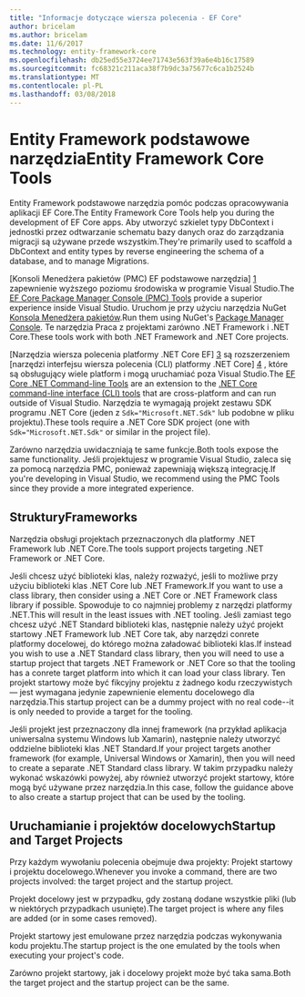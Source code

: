 ```yaml
---
title: "Informacje dotyczące wiersza polecenia - EF Core"
author: bricelam
ms.author: bricelam
ms.date: 11/6/2017
ms.technology: entity-framework-core
ms.openlocfilehash: db25ed55e3724ee71743e563f39a6e4b16c17589
ms.sourcegitcommit: fc68321c211aca38f7b9dc3a75677c6ca1b2524b
ms.translationtype: MT
ms.contentlocale: pl-PL
ms.lasthandoff: 03/08/2018
---
```

<a name="entity-framework-core-tools"></a><span data-ttu-id="a2692-102">Entity Framework podstawowe narzędzia</span><span class="sxs-lookup"><span data-stu-id="a2692-102">Entity Framework Core Tools</span></span>
===========================
<span data-ttu-id="a2692-103">Entity Framework podstawowe narzędzia pomóc podczas opracowywania aplikacji EF Core.</span><span class="sxs-lookup"><span data-stu-id="a2692-103">The Entity Framework Core Tools help you during the development of EF Core apps.</span></span> <span data-ttu-id="a2692-104">Aby utworzyć szkielet typy DbContext i jednostki przez odtwarzanie schematu bazy danych oraz do zarządzania migracji są używane przede wszystkim.</span><span class="sxs-lookup"><span data-stu-id="a2692-104">They're primarily used to scaffold a DbContext and entity types by reverse engineering the schema of a database, and to manage Migrations.</span></span>

<span data-ttu-id="a2692-105">[Konsoli Menedżera pakietów (PMC) EF podstawowe narzędzia] [ 1] zapewnienie wyższego poziomu środowiska w programie Visual Studio.</span><span class="sxs-lookup"><span data-stu-id="a2692-105">The [EF Core Package Manager Console (PMC) Tools][1] provide a superior experience inside Visual Studio.</span></span> <span data-ttu-id="a2692-106">Uruchom je przy użyciu narzędzia NuGet [Konsola Menedżera pakietów][2].</span><span class="sxs-lookup"><span data-stu-id="a2692-106">Run them using NuGet's [Package Manager Console][2].</span></span> <span data-ttu-id="a2692-107">Te narzędzia Praca z projektami zarówno .NET Framework i .NET Core.</span><span class="sxs-lookup"><span data-stu-id="a2692-107">These tools work with both .NET Framework and .NET Core projects.</span></span>

<span data-ttu-id="a2692-108">[Narzędzia wiersza polecenia platformy .NET Core EF] [ 3] są rozszerzeniem [narzędzi interfejsu wiersza polecenia (CLI) platformy .NET Core] [ 4] , które są obsługujący wiele platform i mogą uruchamiać poza Visual Studio.</span><span class="sxs-lookup"><span data-stu-id="a2692-108">The [EF Core .NET Command-line Tools][3] are an extension to the [.NET Core command-line interface (CLI) tools][4] that are cross-platform and can run outside of Visual Studio.</span></span> <span data-ttu-id="a2692-109">Narzędzia te wymagają projekt zestawu SDK programu .NET Core (jeden z `Sdk="Microsoft.NET.Sdk"` lub podobne w pliku projektu).</span><span class="sxs-lookup"><span data-stu-id="a2692-109">These tools require a .NET Core SDK project (one with `Sdk="Microsoft.NET.Sdk"` or similar in the project file).</span></span>

<span data-ttu-id="a2692-110">Zarówno narzędzia uwidaczniają te same funkcje.</span><span class="sxs-lookup"><span data-stu-id="a2692-110">Both tools expose the same functionality.</span></span> <span data-ttu-id="a2692-111">Jeśli projektujesz w programie Visual Studio, zaleca się za pomocą narzędzia PMC, ponieważ zapewniają większą integrację.</span><span class="sxs-lookup"><span data-stu-id="a2692-111">If you're developing in Visual Studio, we recommend using the PMC Tools since they provide a more integrated experience.</span></span>

<a name="frameworks"></a><span data-ttu-id="a2692-112">Struktury</span><span class="sxs-lookup"><span data-stu-id="a2692-112">Frameworks</span></span>
----------
<span data-ttu-id="a2692-113">Narzędzia obsługi projektach przeznaczonych dla platformy .NET Framework lub .NET Core.</span><span class="sxs-lookup"><span data-stu-id="a2692-113">The tools support projects targeting .NET Framework or .NET Core.</span></span>

<span data-ttu-id="a2692-114">Jeśli chcesz użyć biblioteki klas, należy rozważyć, jeśli to możliwe przy użyciu biblioteki klas .NET Core lub .NET Framework.</span><span class="sxs-lookup"><span data-stu-id="a2692-114">If you want to use a class library, then consider using a .NET Core or .NET Framework class library if possible.</span></span> <span data-ttu-id="a2692-115">Spowoduje to co najmniej problemy z narzędzi platformy .NET.</span><span class="sxs-lookup"><span data-stu-id="a2692-115">This will result in the least issues with .NET tooling.</span></span> <span data-ttu-id="a2692-116">Jeśli zamiast tego chcesz użyć .NET Standard biblioteki klas, następnie należy użyć projekt startowy .NET Framework lub .NET Core tak, aby narzędzi conrete platformy docelowej, do którego można załadować biblioteki klas.</span><span class="sxs-lookup"><span data-stu-id="a2692-116">If instead you wish to use a .NET Standard class library, then you will need to use a startup project that targets .NET Framework or .NET Core so that the tooling has a conrete target platform into which it can load your class library.</span></span> <span data-ttu-id="a2692-117">Ten projekt startowy może być fikcyjny projektu z żadnego kodu rzeczywistych — jest wymagana jedynie zapewnienie elementu docelowego dla narzędzia.</span><span class="sxs-lookup"><span data-stu-id="a2692-117">This startup project can be a dummy project with no real code--it is only needed to provide a target for the tooling.</span></span>

<span data-ttu-id="a2692-118">Jeśli projekt jest przeznaczony dla innej framework (na przykład aplikacja uniwersalna systemu Windows lub Xamarin), następnie należy utworzyć oddzielne biblioteki klas .NET Standard.</span><span class="sxs-lookup"><span data-stu-id="a2692-118">If your project targets another framework (for example, Universal Windows or Xamarin), then you will need to create a separate .NET Standard class library.</span></span> <span data-ttu-id="a2692-119">W takim przypadku należy wykonać wskazówki powyżej, aby również utworzyć projekt startowy, które mogą być używane przez narzędzia.</span><span class="sxs-lookup"><span data-stu-id="a2692-119">In this case, follow the guidance above to also create a startup project that can be used by the tooling.</span></span>

<a name="startup-and-target-projects"></a><span data-ttu-id="a2692-120">Uruchamianie i projektów docelowych</span><span class="sxs-lookup"><span data-stu-id="a2692-120">Startup and Target Projects</span></span>
---------------------------
<span data-ttu-id="a2692-121">Przy każdym wywołaniu polecenia obejmuje dwa projekty: Projekt startowy i projektu docelowego.</span><span class="sxs-lookup"><span data-stu-id="a2692-121">Whenever you invoke a command, there are two projects involved: the target project and the startup project.</span></span>

<span data-ttu-id="a2692-122">Projekt docelowy jest w przypadku, gdy zostaną dodane wszystkie pliki (lub w niektórych przypadkach usunięte).</span><span class="sxs-lookup"><span data-stu-id="a2692-122">The target project is where any files are added (or in some cases removed).</span></span>

<span data-ttu-id="a2692-123">Projekt startowy jest emulowane przez narzędzia podczas wykonywania kodu projektu.</span><span class="sxs-lookup"><span data-stu-id="a2692-123">The startup project is the one emulated by the tools when executing your project's code.</span></span>

<span data-ttu-id="a2692-124">Zarówno projekt startowy, jak i docelowy projekt może być taka sama.</span><span class="sxs-lookup"><span data-stu-id="a2692-124">Both the target project and the startup project can be the same.</span></span>


  [1]: powershell.md
  [2]: https://docs.microsoft.com/nuget/tools/package-manager-console
  [3]: dotnet.md
  [4]: https://docs.microsoft.com/dotnet/core/tools/
